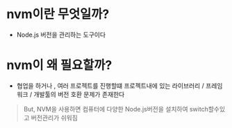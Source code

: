 # nvm이란 무엇일까?
- Node.js 버전을 관리하는 도구이다

# nvm이 왜 필요할까?
- 협업을 하거나 , 여러 프로젝트를 진행할떄 프로젝트내에 있는 라이브러리 / 프레임워크 / 개발툴의 버전 호환 문제가 존재한다
> But, NVM을 사용하면 컴퓨터에 다양한 Node.js버전을 설치하여 switch할수있고 버전관리가 쉬워짐



